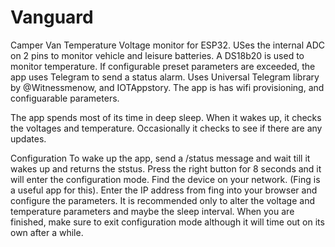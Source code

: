 # Vanguard
Camper Van Temperature Voltage monitor for ESP32. USes the internal ADC on 2 pins to monitor vehicle and leisure batteries. A DS18b20 is used to monitor temperature. If configurable preset parameters are exceeded, the app uses Telegram to send a status alarm. Uses Universal Telegram library by @Witnessmenow, and IOTAppstory.  The app is has wifi provisioning, and configuarable parameters.

The app spends most of its time in deep sleep. When it wakes up, it checks the voltages and temperature. Occasionally it checks to see if there are any updates. 

</b>Configuration</b>
To wake up the app, send a /status message and wait till it wakes up and returns the ststus. Press the right button for 8 seconds and it will enter the configuration mode. Find the device on your network. (Fing is a useful app for this). Enter the IP address from fing into your browser and configure the parameters. It is recommended only to alter the voltage and temperature parameters and maybe the sleep interval. When you are finished, make sure to exit configuration mode although it will time out on its own after a while.
